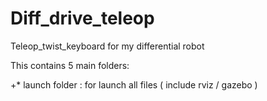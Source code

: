 # Diff_drive_teleop

Teleop_twist_keyboard for my differential robot

This contains 5 main folders:

+* launch folder : for launch all files ( include rviz / gazebo )


